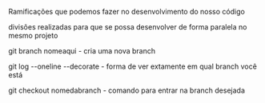 Ramificações que podemos fazer no desenvolvimento do nosso código

divisões realizadas para que se possa desenvolver de forma paralela no mesmo projeto

git branch nomeaqui - cria uma nova branch

git log --oneline --decorate - forma de ver extamente em qual branch você está

git checkout nomedabranch - comando para entrar na branch desejada
